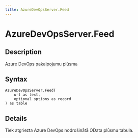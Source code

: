 ```yaml
---
title: AzureDevOpsServer.Feed
---
```


# AzureDevOpsServer.Feed


## Description

Azure DevOps pakalpojumu plūsma


## Syntax

```powerquery
AzureDevOpsServer.Feed(
    url as text,
    optional options as record
) as table
```


## Details

Tiek atgriezta Azure DevOps nodrošinātā OData plūsmu tabula.


